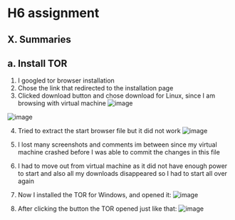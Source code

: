# H6 assignment

## X. Summaries

## a. Install TOR

1. I googled tor browser installation
2. Chose the link that redirected to the installation page
3. Clicked download button and chose download for Linux, since I am browsing with virtual machine
![image](https://github.com/user-attachments/assets/0ac918f7-7d5d-4e60-93e1-1927c493c3c4)

![image](https://github.com/user-attachments/assets/3060c7b6-1fb6-4703-bd87-be8cc0ca7c8f)

4. Tried to extract the start browser file but it did not work
![image](https://github.com/user-attachments/assets/06202b55-ac27-459d-9faf-16218733b1eb)


5. I lost many screenshots and comments im between since my virtual machine crashed before I was able to commit the changes in this file

6. I had to move out from virtual machine as it did not have enough power to start and also all my downloads disappeared so I had to start all over again

7. Now I installed the TOR for Windows, and opened it:
![image](https://github.com/user-attachments/assets/07dc68f0-1603-41c3-94bd-65954b12c807)

8. After clicking the button the TOR opened just like that:
![image](https://github.com/user-attachments/assets/a8dd935c-0fd5-4068-9038-64bb76523e15)

 
